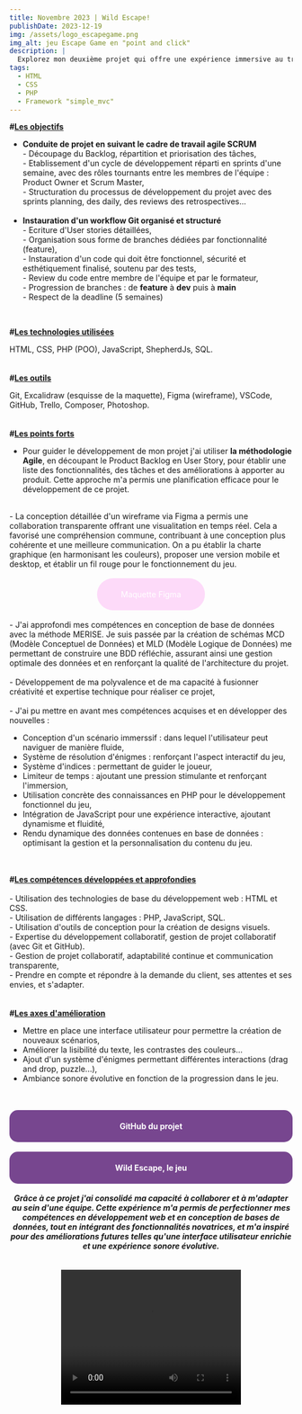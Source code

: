 ```yaml
---
title: Novembre 2023 | Wild Escape!
publishDate: 2023-12-19
img: /assets/logo_escapegame.png
img_alt: jeu Escape Game en "point and click" 
description: |
  Explorez mon deuxième projet qui offre une expérience immersive au travers un scenario interactif dans un Escape Game en "Point and Click". Inspiré par l'énigme et le suspens, où le joueur s'immerge dans un environnement dynamique.
tags:
  - HTML
  - CSS
  - PHP
  - Framework "simple_mvc"
---
```


<strong>#<u>Les objectifs</u></strong>

- <strong>Conduite de projet en suivant le cadre de travail agile SCRUM</strong><br>
        - Découpage du Backlog, répartition et priorisation des tâches,<br>
        - Etablissement d'un cycle de développement réparti en sprints d'une semaine, avec des rôles tournants entre les membres de l'équipe : Product Owner et Scrum Master,<br>
        - Structuration du processus de développement du projet avec des sprints planning, des daily, des reviews des retrospectives...<br><br>
- <strong>Instauration d'un workflow Git organisé et structuré</strong><br>
          - Ecriture d'User stories détaillées,<br>
          - Organisation sous forme de branches dédiées par fonctionnalité (feature), <br>
          - Instauration d'un code qui doit être fonctionnel, sécurité et esthétiquement finalisé, soutenu par des tests, <br>
          - Review du code entre membre de l'équipe et par le formateur,<br>
          - Progression de branches : de <strong>feature</strong> à <strong>dev</strong> puis à <strong>main</strong><br>
          - Respect de la deadline (5 semaines)<br>
<br>

<strong>#<u>Les technologies utilisées</u></strong>

HTML, CSS, PHP (POO), JavaScript, ShepherdJs, SQL.<br>
<br>
<br><strong>#<u>Les outils</u></strong>

Git, Excalidraw (esquisse de la maquette), Figma (wireframe), VSCode, GitHub, Trello, Composer, Photoshop.
<br>
<br>
<br><strong>#<u>Les points forts</u></strong><br>
- Pour guider le développement de mon projet j'ai utiliser <strong>la méthodologie Agile</strong>, en découpant le Product Backlog en User Story, pour établir une liste des fonctionnalités, des tâches et des améliorations à apporter au produit. Cette approche m'a permis une planification efficace pour le développement de ce projet.<br>
<br>
- La conception détaillée d'un wireframe via Figma a permis une collaboration transparente offrant une visualitation en temps réel. Cela a favorisé une compréhension commune, contribuant à une conception plus cohérente et une meilleure communication. On a pu établir la charte graphique (en harmonisant les couleurs), proposer une version mobile et desktop, et établir un fil rouge pour le fonctionnement du jeu.<br>
<br>

<style>
    .maquette-div {
        background-color: rgba(253,152,239,0.35);
        color: #ffffff;
        padding: 20px;
        border-radius: 40px;
        text-align: center;
        width: 30%;
        margin: auto;
        transition: background-color 0.3s, color 0.3s;
        text-decoration: none;
    }

.maquette-div a {
    color: inherit;
    text-decoration: none;
}

    .maquette-div:hover {
        background-color: #ffffff;
        color: rgba(253,152,239,0.35);
        text-decoration: none;
    }
</style>

<div class="maquette-div">
    <a href="https://www.figma.com/file/icUFHsRnnUzJlINZQQKg5t/Escape-Game?type=design&node-id=0-1&mode=design&t=NtUv5jiozOf5q7RS-0" target="_blank" rel="noopener noreferrer">Maquette Figma</a>
</div>

<br>
- J'ai approfondi mes compétences en conception de base de données avec la méthode MERISE. Je suis passée par la création de schémas MCD (Modèle Conceptuel de Données) et MLD (Modèle Logique de Données) me permettant de construire une BDD réfléchie, assurant ainsi une gestion optimale des données et en renforçant la qualité de l'architecture du projet. <br>
<br>
- Développement de ma polyvalence et de ma capacité à fusionner créativité et expertise technique pour réaliser ce projet,<br>
<br>
- J'ai pu mettre en avant mes compétences acquises et en développer des nouvelles :

- Conception d'un scénario immerssif : dans lequel l'utilisateur peut naviguer de manière fluide,
- Système de résolution d'énigmes : renforçant l'aspect interactif du jeu,
- Système d'indices : permettant de guider le joueur, 
- Limiteur de temps : ajoutant une pression stimulante et renforçant l'immersion,
- Utilisation concrète des connaissances en PHP pour le développement fonctionnel du jeu,
- Intégration de JavaScript pour une expérience interactive, ajoutant dynamisme et fluidité,
- Rendu dynamique des données contenues en base de données : optimisant la gestion et la personnalisation du contenu du jeu.<br>
<br>
<br>
<strong>#<u>Les compétences développées et approfondies</u></strong><br>
<br>
- Utilisation des technologies de base du développement web : HTML et CSS.<br>
- Utilisation de différents langages : PHP, JavaScript, SQL.<br>
- Utilisation d'outils de conception pour la création de designs visuels.<br>
- Expertise du développement collaboratif, gestion de projet collaboratif (avec Git et GitHub).<br>
- Gestion de projet collaboratif, adaptabilité continue et communication transparente,<br>
- Prendre en compte et répondre à la demande du client, ses attentes et ses envies, et s'adapter.
  <br>
  <br>
  <br><strong>#<u>Les axes d'amélioration</u></strong>

- Mettre en place une interface utilisateur pour permettre la création de nouveaux scénarios,
-  Améliorer la lisibilité du texte, les contrastes des couleurs...
- Ajout d'un système d'énigmes permettant différentes interactions (drag and drop, puzzle...),
- Ambiance sonore évolutive en fonction de la progression dans le jeu.



<br>
<br>
<div style="background-color: #77468f; color: #ffffff; padding: 20px; border-radius: 15px; text-align: center;">
    <strong><a href="https://github.com/WildCodeSchool-2023-09/2023-09-PHP-Bordeaux-P2-Escape-game" target="_blank" rel="noopener noreferrer" style="color: #ffffff; text-decoration: none;">GitHub du projet</a></strong>
</div>

<br>
<div style="background-color: #77468f; color: #ffffff; padding: 20px; border-radius: 15px; text-align: center;">
    <strong><a href="https://escapegame.bordeaux-jlg.wilders.dev/" target="_blank" rel="noopener noreferrer" style="color: #ffffff; text-decoration: none;">Wild Escape, le jeu</a></strong>
</div>

<br>
<strong><em><center>Grâce à ce projet j'ai consolidé ma capacité à collaborer et à m'adapter au sein d'une équipe. Cette expérience m'a permis de perfectionner mes compétences en développement web et en conception de bases de données, tout en intégrant des fonctionnalités novatrices, et m'a inspiré pour des améliorations futures telles qu'une interface utilisateur enrichie et une expérience sonore évolutive.</em></strong><br>
<br>
<br>
<video width="320" height="240" controls>
  <source src="/assets/Projet_WildEscape.mp4" type="video/mp4">
Votre navigateur ne prend pas en charge la vidéo.
</video><br>
